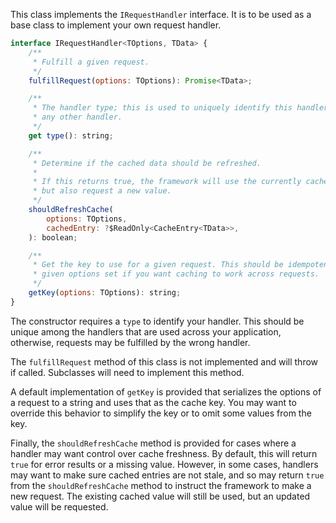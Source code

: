 This class implements the `IRequestHandler` interface. It is to be used as a
base class to implement your own request handler.

```js static
interface IRequestHandler<TOptions, TData> {
    /**
     * Fulfill a given request.
     */
    fulfillRequest(options: TOptions): Promise<TData>;

    /**
     * The handler type; this is used to uniquely identify this handler from
     * any other handler.
     */
    get type(): string;

    /**
     * Determine if the cached data should be refreshed.
     *
     * If this returns true, the framework will use the currently cached value
     * but also request a new value.
     */
    shouldRefreshCache(
        options: TOptions,
        cachedEntry: ?$ReadOnly<CacheEntry<TData>>,
    ): boolean;

    /**
     * Get the key to use for a given request. This should be idempotent for a
     * given options set if you want caching to work across requests.
     */
    getKey(options: TOptions): string;
}
```

The constructor requires a `type` to identify your handler. This should be unique
among the handlers that are used across your application, otherwise, requests
may be fulfilled by the wrong handler.

The `fulfillRequest` method of this class is not implemented and will throw if
called. Subclasses will need to implement this method.

A default implementation of `getKey` is provided that serializes the options of
a request to a string and uses that as the cache key. You may want to override
this behavior to simplify the key or to omit some values from the key.

Finally, the `shouldRefreshCache` method is provided for cases where a handler
may want control over cache freshness. By default, this will return `true` for
error results or a missing value. However, in some cases, handlers may want to
make sure cached entries are not stale, and so may return `true` from the
`shouldRefreshCache` method to instruct the framework to make a new request.
The existing cached value will still be used, but an updated value will be
requested.
